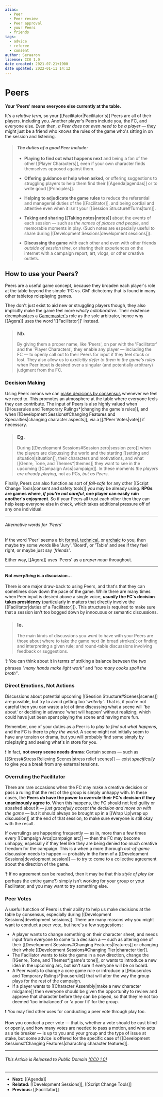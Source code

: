 ```yaml
---
alias:
  - Peer
  - Peer review
  - Peer approval
  - your Peers
  - friends
tags:
  - advice
  - referee
  - consent
author: Seraaron
license: CC0 1.0
date created: 2021-07-21+1900
date updated: 2022-01-11 14:12
---
```


# Peers

**Your 'Peers' means everyone else currently at the table.**

It's a _relative term_, so your [[Facilitator|Facilitator's]] Peers are all of their players, including you. Another player's Peers include you, the FC, and everyone else. Even then, _a Peer does not even need to be a player_ — they might just be a friend who knows the rules of the game who's sitting in on the session and listening.

> #### _The duties of a good Peer include:_
>
> - **Playing to find out what happens next** and being a fan of the other [[Player Characters]], even if your own character finds themselves opposed against them.
>
> - **Offering guidance or help when asked**, or offering suggestions to struggling players to help them find their [[Agenda|agendas]] or to write good [[Principles]].
>
> - **Helping to adjudicate the game rules** to reduce the referential and managerial duties of the [[Facilitator]], and being cordial and attentive even when it isn't your [[Session Structure#Turns|turn]].
>
> - **Taking and sharing [[Taking notes|notes]]** about the events of each session — such as _the names of places and people_, and memorable moments in play. (Such notes are especially useful to share during [[Development Sessions|development sessions]]).
>
> - **Discussing the game** with each other and even with other friends _outside of session time_, or sharing their experiences on the internet with a campaign report, art, vlogs, or other creative outlets.

## How to use your Peers?

Peers are a useful game concept, because they broaden each player's role at the table beyond the simple 'PC vs. GM' dichotomy that is found in many other tabletop roleplaying games.

They don't just exist to aid new or struggling players though, they also implicitly make the game feel more _wholly collaborative_. Their existence deemphasizes a [Gamemaster's](https://en.wikipedia.org/wiki/Gamemaster) role as the sole arbitrator, hence why [[Agora]] uses the word '[[Facilitator]]' instead.

> ### Nb.
>
> By giving them a proper name, like 'Peers', on par with the 'Facilitator' and the 'Player Characters', they enable any player — including the FC — to openly call out to their Peers for input if they feel stuck or lost.  They also allow us to _explicitly defer to them in the game's rules_ when Peer input is desired over a singular (and potentially arbitrary) judgment from the FC.

### Decision Making

Using Peers means we can [make decisions by consensus](https://en.wikipedia.org/wiki/Consensus_decision-making) whenever we feel we need to. This promotes an atmosphere at the table where everyone feels they can contribute. The input of Peers is also highly valued when [[Houserules and Temporary Rulings*|changing the game's rules]], and when [[Development Sessions#Changing Features and Specialties|changing character aspects]], via a [[#Peer Votes|vote]] if necessary.

> ### Eg.
>
> During [[Development Sessions#Session zero|session zero]] when the players are discussing the world and the starting [[setting and situation|situation]], their characters and motivations, and what [[Genre, Tone, and Themes*|themes]] they want to see in the upcoming [[Campaign Arcs|campaign]]. In these moments _the players are already playing_, not as PCs, _but as Peers_.

Finally, Peers can also function as sort of _fail-safe_ for any other [[Script Change Tools|consent and safety tools]] you may be already using. **RPGs are games where, _if you're not careful_, one player can easily ruin another's enjoyment**. So if your Peers all trust each other then they can help keep everyone else in check, which takes additional pressure off of any one individual.

---

###### Alternative words for 'Peers'

If the word 'Peer' seems a bit [formal](https://en.wikipedia.org/wiki/Peer_group), [technical](https://en.wikipedia.org/wiki/Peer-to-peer), or [archaic](https://en.wikipedia.org/wiki/Peerage) to you, then maybe try some words like 'Jury',  'Board', or 'Table' and see if they feel right, or maybe just say _'friends'_.

Either way, [[Agora]] uses 'Peers' as a _proper noun_ throughout.

---

#### Not _everything_ is a discussion...

There is one major draw-back to using Peers, and that's that they can sometimes slow down the pace of the game. While there are many times when Peer input is desired above a single voice, **_usually_ the FC's decision takes presidency** (particularly in matters that directly involve the [[Facilitator|duties of a Facilitator]]). This structure is required to make sure that a session isn't too bogged down by innocuous or semantic discussions.

> ### Ie.
>
> The main kinds of discussions you _want_ to have with your Peers are those about where to take the game next (in broad strokes); or finding and interpreting a given rule; and round-table discussions involving feedback or  suggestions.

❓ You can think about it in terms of striking a balance between the two phrases _"many hands make light work"_ and _"too many cooks spoil the broth"_.

### Direct Emotions, Not Actions

Discussions about potential upcoming [[Session Structure#Scenes|scenes]] are possible, but try to avoid getting too _'writerly'_. That is, if you're not careful then you can waste a lot of time discussing what a scene will 'be about' or deciding in advance 'what will happen' without realizing, which could have just been spent playing the scene and having more fun.

Remember, one of your duties as a Peer is to _play to find out what happens_, and the FC is there to _play the world_. A scene might not initially seem to have any tension or drama, but you will probably find some simply by roleplaying and seeing what's in store for you.

❗ In fact, **not every scene needs drama**: Certain scenes — such as [[Stress#Stress Relieving Scenes|stress relief scenes]] — exist _specifically_ to give you a break from any external tensions.

### Overruling the Facilitator

There are rare occasions when the FC may make a creative decision or pass a ruling that the rest of the group is simply unhappy with. In these cases, the **Peers _do_ have the power to overrule their FC's decision if they unanimously agree to**. When this happens, the FC should not feel guilty or abashed about it — _just gracefully accept the decision and move on with the game_ — but it should always be brought up in a [[Wrap Up|wrap up discussion]] at the end of that session, to make sure everyone is still okay with the result.

If overrulings are happening frequently — as in, more than a few times every [[Campaign Arcs|campaign arc]] — then the FC may become unhappy, especially if they feel like they are being denied too much creative freedom for the campaign. This is a when a more thorough _out-of-game_ discussion needs to happen — probably in the form of a [[Development Sessions|development session]] — to try to come to a collective agreement about the direction of the game.

❓ If no agreement can be reached, then it may be that this _style of play_ (or perhaps  the entire game?) simply isn't working for your group or your Facilitator, and you may want to try something else.

### Peer Votes

A useful function of Peers is their ability to help us make decisions at the table by consensus, especially during [[Development Sessions|development sessions]]. There are many reasons why you might want to conduct a peer vote, but here's a few suggestions:

- A player wants to change something on their character sheet, and needs input from everyone to come to a decision a — such as altering one of their [[Development Sessions#Changing Features|features]] or changing their whole [[Development Sessions#Changing Tier|character tier]].
- The Faciliator wants to take the game in a new direction, change the [[Genre, Tone, and Themes*|game's tone]], or wants to introduce a new idea in the upcoming arc, but isn't sure if everyone will be on board.
- A Peer wants to change a core game rule or introduce a [[Houserules and Temporary Rulings*|houserule]] that will alter the way the group plays for the rest of the campaign.
- If a player wants to [[Character Assembly|make a new character midgame]] then everyone should be given the opportunity to review and approve that character before they can be played, so that they're not too deemed 'too imbalanced' or 'a poor fit' for the group.

❗ You may find other uses for conducting a peer vote through play too.

How you conduct a peer vote — that is, whether a vote should be cast blind or openly, and how many votes are needed to pass a motion, and who acts as a tie breaker — is up to you and your group and the type of issue at stake, but some advice is offered for the specific case of [[Development Sessions#Changing Features|characting character features]].

---

###### This Article is Released to Public Domain [(CC0 1.0)](https:/creativecommons.org/publicdomain/zero/1.0/)

---

- **Next:** [[Agenda]]
- **Related:** [[Development Sessions]], [[Script Change Tools]]
- **Previous:** [[Facilitator]]
